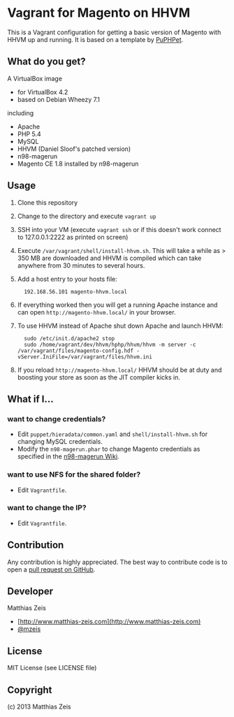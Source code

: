Vagrant for Magento on HHVM
=====================
This is a Vagrant configuration for getting a basic version of Magento with HHVM up and running. It is based on a template by [PuPHPet](https://puphpet.com/).

What do you get?
-------------------------
A VirtualBox image

* for VirtualBox 4.2
* based on Debian Wheezy 7.1

including

* Apache
* PHP 5.4
* MySQL
* HHVM (Daniel Sloof's patched version)
* n98-magerun
* Magento CE 1.8 installed by n98-magerun

Usage
---------

1. Clone this repository
2. Change to the directory and execute `vagrant up`
3. SSH into your VM (execute `vagrant ssh` or if this doesn't work connect to 127.0.0.1:2222 as printed on screen)
4. Execute `/var/vagrant/shell/install-hhvm.sh`. This will take a while as > 350 MB are downloaded and HHVM is compiled which can take anywhere from 30 minutes to several hours.
5. Add a host entry to your hosts file:

         192.168.56.101 magento-hhvm.local
6. If everything worked then you will get a running Apache instance and can open `http://magento-hhvm.local/` in your browser.
7. To use HHVM instead of Apache shut down Apache and launch HHVM:

         sudo /etc/init.d/apache2 stop
         sudo /home/vagrant/dev/hhvm/hphp/hhvm/hhvm -m server -c /var/vagrant/files/magento-config.hdf -vServer.IniFile=/var/vagrant/files/hhvm.ini
7. If you reload `http://magento-hhvm.local/` HHVM should be at duty and boosting your store as soon as the JIT compiler kicks in.

What if I...
------------

### want to change credentials?
* Edit `puppet/hieradata/common.yaml` and `shell/install-hhvm.sh` for changing MySQL credentials.
* Modify the `n98-magerun.phar` to change Magento credentials as specified in the [n98-magerun Wiki](https://github.com/netz98/n98-magerun/wiki/Magento-installer).

### want to use NFS for the shared folder?
* Edit `Vagrantfile`.

### want to change the IP?
* Edit `Vagrantfile`.

Contribution
------------
Any contribution is highly appreciated. The best way to contribute code is to open a [pull request on GitHub](https://help.github.com/articles/using-pull-requests).

Developer
---------
Matthias Zeis

* [http://www.matthias-zeis.com](http://www.matthias-zeis.com)  
* [@mzeis](https://twitter.com/mzeis)

License
-------
MIT License (see LICENSE file)

Copyright
---------
(c) 2013 Matthias Zeis
